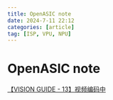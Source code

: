 ```yaml
---
title: OpenASIC note
date: 2024-7-11 22:12
categories: [article]
tag: [ISP, VPU, NPU]
---
```


# OpenASIC note
[【VISION GUIDE - 13】视频编码中](https://mp.weixin.qq.com/s/O5jkaCddgy9WVwVhmr4NXg)